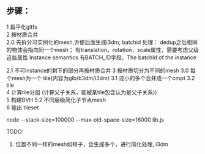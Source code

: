 

## 步骤：

1 扁平化gltfs  
2 按材质合并  
  2.0 先拆分可实例化的mesh,方便后面生成i3dm;
      batchid 处理：
      dedup之后相同的物体会指向同一个mesh；
      有translation，rotation，scale属性，需要考虑父级这些属性
      Instance semantics 有BATCH_ID字段，The batchId of the instance

  2.1 不可instance的剩下的部分再按材质合并
3 按材质切分为不同的mesh
 3.0 每个mesh为一个 tile(内容为glb/b3dm/i3dm)
 3.1 过小的多个合并成一个cmpt
 3.2 tile  
4 计算tile分组 (计算父子关系，能被某tile包含认为是父子关系))  
5 构建BVH
 5.2 不同层级简化子节点mesh  
6 输出 tileset


node --stack-size=100000 --max-old-space-size=16000 lib.js 

TODO:
1. 位置不同一样的mesh如椅子，会生成多个，进行简化处理, i3dm